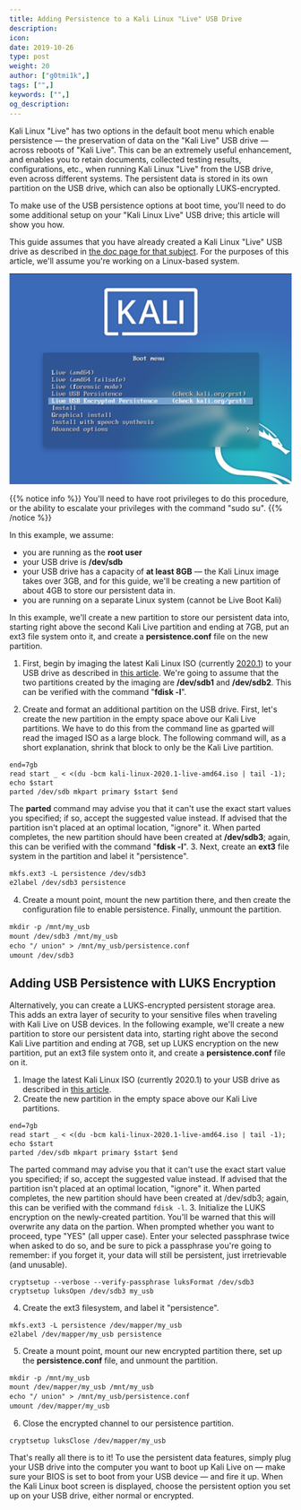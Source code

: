 ```yaml
---
title: Adding Persistence to a Kali Linux "Live" USB Drive
description:
icon:
date: 2019-10-26
type: post
weight: 20
author: ["g0tmi1k",]
tags: ["",]
keywords: ["",]
og_description:
---
```


Kali Linux "Live" has two options in the default boot menu which enable persistence — the preservation of data on the "Kali Live" USB drive — across reboots of "Kali Live". This can be an extremely useful enhancement, and enables you to retain documents, collected testing results, configurations, etc., when running Kali Linux "Live" from the USB drive, even across different systems. The persistent data is stored in its own partition on the USB drive, which can also be optionally LUKS-encrypted.

To make use of the USB persistence options at boot time, you'll need to do some additional setup on your "Kali Linux Live" USB drive; this article will show you how.

This guide assumes that you have already created a Kali Linux "Live" USB drive as described in [the doc page for that subject](/docs/usb/kali-linux-live-usb-install/). For the purposes of this article, we'll assume you're working on a Linux-based system.

![Kali Linux persistence boot options](kali-live-usb-persistence.png)

{{% notice info %}}
You'll need to have root privileges to do this procedure, or the ability to escalate your privileges with the command "sudo su".
{{% /notice %}}

In this example, we assume:

* you are running as the **root user**
* your USB drive is **/dev/sdb**
* your USB drive has a capacity of **at least 8GB** — the Kali Linux image takes over 3GB, and for this guide, we'll be creating a new partition of about 4GB to store our persistent data in.
* you are running on a separate Linux system (cannot be Live Boot Kali)

In this example, we'll create a new partition to store our persistent data into, starting right above the second Kali Live partition and ending at 7GB, put an ext3 file system onto it, and create a **persistence.conf** file on the new partition.

1. First, begin by imaging the latest Kali Linux ISO (currently [2020.1](https://www.kali.org/downloads)) to your USB drive as described in [this article](/docs/usb/kali-linux-live-usb-install/). We're going to assume that the two partitions created by the imaging are **/dev/sdb1** and **/dev/sdb2**. This can be verified with the command "**fdisk -l**".

2. Create and format an additional partition on the USB drive.
First, let's create the new partition in the empty space above our Kali Live partitions. We have to do this from the command line as gparted will read the imaged ISO as a large block. The following command will, as a short explanation, shrink that block to only be the Kali Live partition. 
```plaintext
end=7gb
read start _ < <(du -bcm kali-linux-2020.1-live-amd64.iso | tail -1); echo $start
parted /dev/sdb mkpart primary $start $end
```
The **parted** command may advise you that it can't use the exact start values you specified; if so, accept the suggested value instead. If advised that the partition isn't placed at an optimal location, "ignore" it. When parted completes, the new partition should have been created at **/dev/sdb3**; again, this can be verified with the command "**fdisk -l**".
3. Next, create an **ext3** file system in the partition and label it "persistence".

```markdown
mkfs.ext3 -L persistence /dev/sdb3
e2label /dev/sdb3 persistence
```

4. Create a mount point, mount the new partition there, and then create the configuration file to enable persistence. Finally, unmount the partition.

```markdown
mkdir -p /mnt/my_usb
mount /dev/sdb3 /mnt/my_usb
echo "/ union" > /mnt/my_usb/persistence.conf
umount /dev/sdb3
```

## Adding USB Persistence with LUKS Encryption

Alternatively, you can create a LUKS-encrypted persistent storage area. This adds an extra layer of security to your sensitive files when traveling with Kali Live on USB devices. In the following example, we'll create a new partition to store our persistent data into, starting right above the second Kali Live partition and ending at 7GB, set up LUKS encryption on the new partition, put an ext3 file system onto it, and create a **persistence.conf** file on it.

1. Image the latest Kali Linux ISO (currently 2020.1) to your USB drive as described in [this article](/docs/usb/kali-linux-live-usb-install/).
2. Create the new partition in the empty space above our Kali Live partitions.
```plaintext
end=7gb
read start _ < <(du -bcm kali-linux-2020.1-live-amd64.iso | tail -1); echo $start
parted /dev/sdb mkpart primary $start $end
```
The parted command may advise you that it can't use the exact start value you specified; if so, accept the suggested value instead. If advised that the partition isn't placed at an optimal location, "ignore" it. When parted completes, the new partition should have been created at /dev/sdb3; again, this can be verified with the command `fdisk -l`.
3. Initialize the LUKS encryption on the newly-created partition. You'll be warned that this will overwrite any data on the partion. When prompted whether you want to proceed, type "YES" (all upper case). Enter your selected passphrase twice when asked to do so, and be sure to pick a passphrase you're going to remember: if you forget it, your data will still be persistent, just irretrievable (and unusable).
```
cryptsetup --verbose --verify-passphrase luksFormat /dev/sdb3
cryptsetup luksOpen /dev/sdb3 my_usb
```
4. Create the ext3 filesystem, and label it "persistence".
```
mkfs.ext3 -L persistence /dev/mapper/my_usb
e2label /dev/mapper/my_usb persistence
```
5. Create a mount point, mount our new encrypted partition there, set up the **persistence.conf** file, and unmount the partition.
```markdown
mkdir -p /mnt/my_usb
mount /dev/mapper/my_usb /mnt/my_usb
echo "/ union" > /mnt/my_usb/persistence.conf
umount /dev/mapper/my_usb
```

6. Close the encrypted channel to our persistence partition.

```
cryptsetup luksClose /dev/mapper/my_usb
```

That's really all there is to it! To use the persistent data features, simply plug your USB drive into the computer you want to boot up Kali Live on — make sure your BIOS is set to boot from your USB device — and fire it up. When the Kali Linux boot screen is displayed, choose the persistent option you set up on your USB drive, either normal or encrypted.

